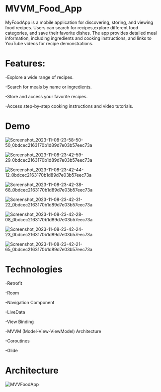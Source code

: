 # MVVM_Food_App
MyFoodApp is a mobile application for discovering, storing, and viewing food recipes. Users can search for recipes,explore different food categories, and save their favorite dishes. The app provides detailed meal information, including ingredients and cooking instructions,
and links to YouTube videos for recipe demonstrations.

# Features:

-Explore a wide range of recipes.

-Search for meals by name or ingredients.

-Store and access your favorite recipes.

-Access step-by-step cooking instructions and video tutorials.

# Demo
![Screenshot_2023-11-08-23-58-50-50_0bdcec2163170b1d89d7e03b57eec73a](https://github.com/Ashraf-El-Fallah/MVVM_Food_App/assets/108183484/300d9e3d-318f-478b-9dc7-8a63ce004f50)

![Screenshot_2023-11-08-23-42-59-29_0bdcec2163170b1d89d7e03b57eec73a](https://github.com/Ashraf-El-Fallah/MVVM_Food_App/assets/108183484/4c177ec6-25c8-48e5-a659-c03c210d1fb9)

![Screenshot_2023-11-08-23-42-44-12_0bdcec2163170b1d89d7e03b57eec73a](https://github.com/Ashraf-El-Fallah/MVVM_Food_App/assets/108183484/448f1db3-063d-4aab-b2a9-1b6fc9ec010e)

![Screenshot_2023-11-08-23-42-38-68_0bdcec2163170b1d89d7e03b57eec73a](https://github.com/Ashraf-El-Fallah/MVVM_Food_App/assets/108183484/3165da5c-ca32-46d3-a519-dbf77e73c893)

![Screenshot_2023-11-08-23-42-31-22_0bdcec2163170b1d89d7e03b57eec73a](https://github.com/Ashraf-El-Fallah/MVVM_Food_App/assets/108183484/e8d64336-f1cc-46c5-8115-0046066a254e)

![Screenshot_2023-11-08-23-42-28-08_0bdcec2163170b1d89d7e03b57eec73a](https://github.com/Ashraf-El-Fallah/MVVM_Food_App/assets/108183484/ca0883e9-8f34-4ee3-b159-58705747f1b9)

![Screenshot_2023-11-08-23-42-24-23_0bdcec2163170b1d89d7e03b57eec73a](https://github.com/Ashraf-El-Fallah/MVVM_Food_App/assets/108183484/dda39a57-6ab2-4ca9-a2c9-e58160c3afa0)

![Screenshot_2023-11-08-23-42-21-65_0bdcec2163170b1d89d7e03b57eec73a](https://github.com/Ashraf-El-Fallah/MVVM_Food_App/assets/108183484/fcd1e66d-0830-416d-b0d5-1f0a22e307ca)

# Technologies

-Retrofit

-Room

-Navigation Component

-LiveData

-View Binding

-MVVM (Model-View-ViewModel) Architecture

-Coroutines

-Glide

# Architecture

![MVVFoodApp](https://github.com/Ashraf-El-Fallah/MVVM_Food_App/assets/108183484/e613e63b-310c-4762-941c-3b2c3d690695)


